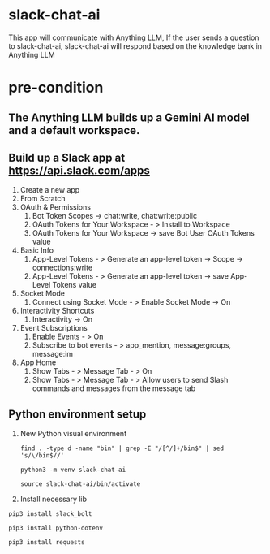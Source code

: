 # slack-chat-ai
This app will communicate with Anything LLM, If the user sends a question to slack-chat-ai, slack-chat-ai will respond based on the knowledge bank in Anything LLM
# pre-condition
## The Anything LLM builds up a Gemini AI model and a default workspace.

## Build up a Slack app at https://api.slack.com/apps
1. Create a new app
1. From Scratch
1. OAuth & Permissions
   1. Bot Token Scopes -> chat:write, chat:write:public
   2. OAuth Tokens for Your Workspace - > Install to Workspace
   3. OAuth Tokens for Your Workspace -> save Bot User OAuth Tokens value
1. Basic Info
   1. App-Level Tokens - > Generate an app-level token -> Scope -> connections:write
   2. App-Level Tokens - > Generate an app-level token -> save App-Level Tokens value
1. Socket Mode
   1. Connect using Socket Mode - > Enable Socket Mode -> On
1. Interactivity Shortcuts
   1. Interactivity -> On
1. Event Subscriptions
   1. Enable Events - > On
   2. Subscribe to bot events - > app_mention, message:groups, message:im
1. App Home
   1. Show Tabs - > Message Tab - > On
   2. Show Tabs - > Message Tab - > Allow users to send Slash commands and messages from the message tab
## Python environment setup 
1. New Python visual environment
   
   `find . -type d -name "bin" | grep -E "/[^/]+/bin$" | sed 's/\/bin$//'`
   
   `python3 -m venv slack-chat-ai`
   
   `source slack-chat-ai/bin/activate`
1. Install necessary lib
   
  `pip3 install slack_bolt`

  `pip3 install python-dotenv`

  `pip3 install requests`
